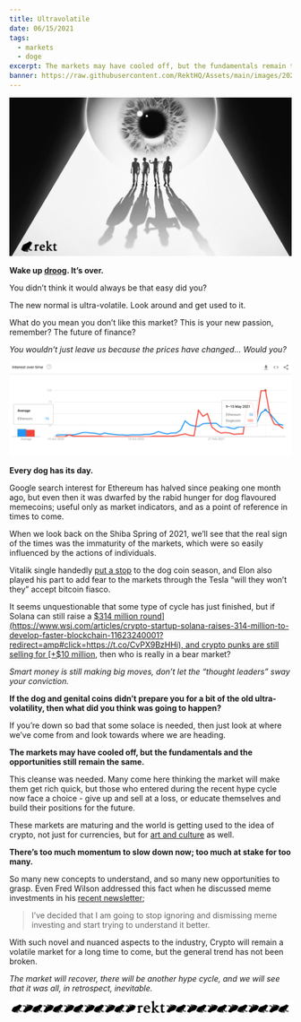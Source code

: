 ```yaml
---
title: Ultravolatile
date: 06/15/2021
tags:
  - markets
  - doge
excerpt: The markets may have cooled off, but the fundamentals remain the same. If the dog and genital coins didn’t prepare you for a bit of the old ultra-volatility, then what did you think was going to happen?
banner: https://raw.githubusercontent.com/RektHQ/Assets/main/images/2021/06/ultra-header.png
---
```

![](https://raw.githubusercontent.com/RektHQ/Assets/main/images/2021/06/ultra-header.png)  

**Wake up [droog](https://www.youtube.com/watch?v=HI-mDTdeKR8&t=99s). It’s over.**

You didn’t think it would always be that easy did you?

The new normal is ultra-volatile. Look around and get used to it.

What do you mean you don’t like this market? This is your new passion, remember? The future of finance?

_You wouldn’t just leave us because the prices have changed… Would you?_

![](https://raw.githubusercontent.com/RektHQ/Assets/main/images/2021/06/ultra-google.png)  

**Every dog has its day.**

Google search interest for Ethereum has halved since peaking one month ago, but even then it was dwarfed by the rabid hunger for dog flavoured memecoins; useful only as 
market indicators, and as a point of reference in times to come. 

When we look back on the Shiba Spring of 2021, we’ll see that the real sign of the times was the immaturity of the markets, which were so easily influenced by the actions of individuals.

Vitalik single handedly [put a stop](https://www.rekt.news/fomo-on-meme-street2/) to the dog coin season, and Elon also played his part to add fear to the markets through the Tesla “will they won’t they” accept bitcoin fiasco.

It seems unquestionable that some type of cycle has just finished, but if Solana can still raise a [$314 million round](https://www.wsj.com/articles/crypto-startup-solana-raises-314-million-to-develop-faster-blockchain-11623240001?redirect=amp#click=https://t.co/CvPX9BzHHi), and crypto punks are still selling for [+$10 million](https://twitter.com/bneiluj/status/1403253212015169537?s=20), then who is really in a bear market? 

_Smart money is still making big moves, don’t let the “thought leaders” sway your conviction._ 

**If the dog and genital coins didn’t prepare you for a bit of the old ultra-volatility, then what did you think was going to happen?** 

If you’re down so bad that some solace is needed, then just look at where we’ve come from and look towards where we are heading. 

**The markets may have cooled off, but the fundamentals and the opportunities still remain the same.** 

This cleanse was needed. Many come here thinking the market will make them get rich quick, but those who entered during the recent hype cycle now face a choice - give up and sell at a loss, or educate themselves and build their positions for the future. 

These markets are maturing and the world is getting used to the idea of crypto, not just for currencies, but for [art and culture](https://www.rekt.news/nft-digital-art-enthusiast/) as well.  

**There’s too much momentum to slow down now; too much at stake for too many.** 

So many new concepts to understand, and so many new opportunities to grasp. Even Fred Wilson addressed this fact when he discussed meme investments in his [recent newsletter](https://avc.com/2021/06/meme-investing/);

>I’ve decided that I am going to stop ignoring and dismissing meme investing and start trying to understand it better.

With such novel and nuanced aspects to the industry, Crypto will remain a volatile market for a long time to come, but the general trend has not been broken. 

_The market will recover, there will be another hype cycle, and we will see that it was all, in retrospect, inevitable._

![](https://raw.githubusercontent.com/RektHQ/Assets/main/images/2021/03/rekt-text-linebreak.png) 


